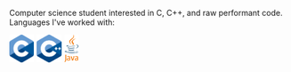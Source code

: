 Computer science student interested in C, C++, and raw performant code.
<br>
Languages I've worked with:

<img src="img/C_Logo.png" height="50" alt="C" style="margin-right: 5px;"><img src="img/Cpp_Logo.png" height="50" alt="C++" style="margin-right: 5px;"><img src="img/Java_Logo.png" height="50" alt="Java" style="margin-right: 5px;">
